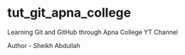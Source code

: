 # tut_git_apna_college
Learning Git and GitHub through Apna College YT Channel

Author - Sheikh Abdullah
